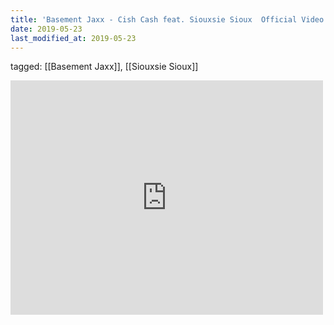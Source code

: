 ```yaml
---
title: 'Basement Jaxx - Cish Cash feat. Siouxsie Sioux  Official Video  Kish Kash - YouTube'
date: 2019-05-23
last_modified_at: 2019-05-23
---
```

tagged: [[Basement Jaxx]], [[Siouxsie Sioux]]
<iframe allow="accelerometer; autoplay; clipboard-write; encrypted-media; gyroscope; picture-in-picture" allowfullscreen="" frameborder="0" height="375" id="youtube_iframe" src="https://www.youtube.com/embed/yJvyI3KYMIA?feature=oembed&amp;enablejsapi=1&amp;origin=https://safe.txmblr.com&amp;wmode=opaque" width="500"></iframe>